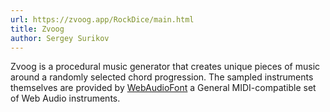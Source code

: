 ```yaml
---
url: https://zvoog.app/RockDice/main.html
title: Zvoog
author: Sergey Surikov
---
```


Zvoog is a procedural music generator that creates unique pieces of music around a randomly selected chord progression. The sampled instruments themselves are provided by [WebAudioFont](https://github.com/surikov/webaudiofont) a General MIDI-compatible set of Web Audio instruments.
